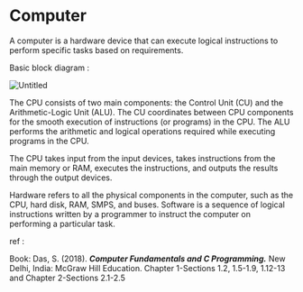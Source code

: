 # Computer

A computer is a hardware device that can execute logical instructions to perform specific tasks based on requirements. 

Basic block diagram : 

![Untitled](Computer%20234a831ae88847c1b813f722c1bc8c06/Untitled.png)

The CPU consists of two main components: the Control Unit (CU) and the Arithmetic-Logic Unit (ALU). The CU coordinates between CPU components for the smooth execution of instructions (or programs) in the CPU. The ALU performs the arithmetic and logical operations required while executing programs in the CPU.

The CPU takes input from the input devices, takes instructions from the main memory or RAM, executes the instructions, and outputs the results through the output devices.

Hardware refers to all the physical components in the computer, such as the CPU, hard disk, RAM, SMPS, and buses. Software is a sequence of logical instructions written by a programmer to instruct the computer on performing a particular task. 

ref : 

Book: Das, S. (2018). ***Computer Fundamentals and C Programming.*** New Delhi, India: McGraw Hill Education. Chapter 1-Sections 1.2, 1.5-1.9, 1.12-13 and Chapter 2-Sections 2.1-2.5